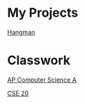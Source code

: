 
# My Projects

[Hangman](https://github.com/rychao/games)

# Classwork

[AP Computer Science A](https://github.com/rychao/APCSA)

[CSE 20](https://github.com/rychao/UCM_CS20)
